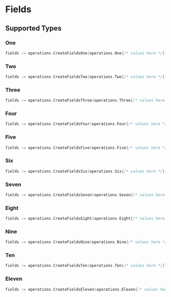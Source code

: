 # Fields


## Supported Types

### One

```go
fields := operations.CreateFieldsOne(operations.One{/* values here */})
```

### Two

```go
fields := operations.CreateFieldsTwo(operations.Two{/* values here */})
```

### Three

```go
fields := operations.CreateFieldsThree(operations.Three{/* values here */})
```

### Four

```go
fields := operations.CreateFieldsFour(operations.Four{/* values here */})
```

### Five

```go
fields := operations.CreateFieldsFive(operations.Five{/* values here */})
```

### Six

```go
fields := operations.CreateFieldsSix(operations.Six{/* values here */})
```

### Seven

```go
fields := operations.CreateFieldsSeven(operations.Seven{/* values here */})
```

### Eight

```go
fields := operations.CreateFieldsEight(operations.Eight{/* values here */})
```

### Nine

```go
fields := operations.CreateFieldsNine(operations.Nine{/* values here */})
```

### Ten

```go
fields := operations.CreateFieldsTen(operations.Ten{/* values here */})
```

### Eleven

```go
fields := operations.CreateFieldsEleven(operations.Eleven{/* values here */})
```

